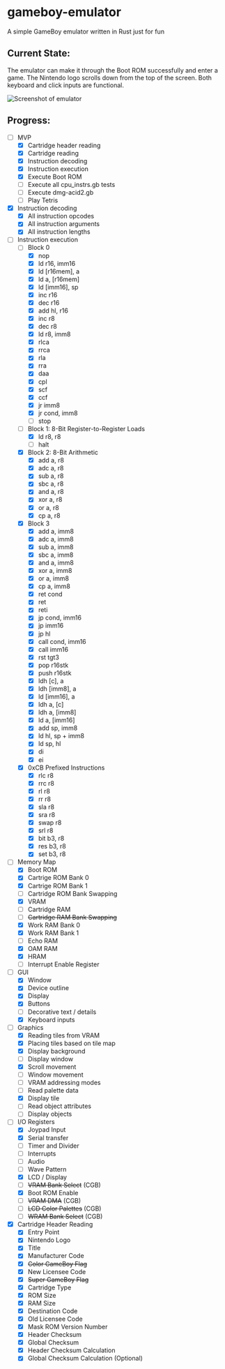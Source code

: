 # gameboy-emulator
A simple GameBoy emulator written in Rust just for fun

## Current State:

The emulator can make it through the Boot ROM successfully and enter a game. The Nintendo logo scrolls down from the top of the screen.
Both keyboard and click inputs are functional.

![Screenshot of emulator](images/progress-screenshot.png)

## Progress:

- [ ] MVP
    - [x] Cartridge header reading
    - [x] Cartridge reading
    - [x] Instruction decoding
    - [x] Instruction execution
    - [x] Execute Boot ROM
    - [ ] Execute all cpu_instrs.gb tests
    - [ ] Execute dmg-acid2.gb
    - [ ] Play Tetris

- [x] Instruction decoding
    - [x] All instruction opcodes
    - [x] All instruction arguments
    - [x] All instruction lengths
- [ ] Instruction execution
    - [ ] Block 0
        - [x] nop
        - [x] ld r16, imm16
        - [x] ld \[r16mem\], a
        - [x] ld a, \[r16mem\]
        - [x] ld \[imm16\], sp
        - [x] inc r16
        - [x] dec r16
        - [x] add hl, r16
        - [x] inc r8
        - [x] dec r8
        - [x] ld r8, imm8
        - [x] rlca
        - [x] rrca
        - [x] rla
        - [x] rra
        - [x] daa
        - [x] cpl
        - [x] scf
        - [x] ccf
        - [x] jr imm8
        - [x] jr cond, imm8
        - [ ] stop
    - [ ] Block 1: 8-Bit Register-to-Register Loads
        - [x] ld r8, r8
        - [ ] halt
    - [x] Block 2: 8-Bit Arithmetic
        - [x] add a, r8
        - [x] adc a, r8
        - [x] sub a, r8
        - [x] sbc a, r8
        - [x] and a, r8
        - [x] xor a, r8
        - [x] or a, r8
        - [x] cp a, r8
    - [x] Block 3
        - [x] add a, imm8
        - [x] adc a, imm8
        - [x] sub a, imm8
        - [x] sbc a, imm8
        - [x] and a, imm8
        - [x] xor a, imm8
        - [x] or a, imm8
        - [x] cp a, imm8
        - [x] ret cond
        - [x] ret
        - [x] reti
        - [x] jp cond, imm16
        - [x] jp imm16
        - [x] jp hl
        - [x] call cond, imm16
        - [x] call imm16
        - [x] rst tgt3
        - [x] pop r16stk
        - [x] push r16stk
        - [x] ldh \[c\], a
        - [x] ldh \[imm8\], a
        - [x] ld \[imm16\], a
        - [x] ldh a, \[c\]
        - [x] ldh a, \[imm8\]
        - [x] ld a, \[imm16\]
        - [x] add sp, imm8
        - [x] ld hl, sp + imm8
        - [x] ld sp, hl
        - [x] di
        - [x] ei
    - [x] 0xCB Prefixed Instructions
        - [x] rlc r8
        - [x] rrc r8
        - [x] rl r8
        - [x] rr r8
        - [x] sla r8
        - [x] sra r8
        - [x] swap r8
        - [x] srl r8
        - [x] bit b3, r8
        - [x] res b3, r8
        - [x] set b3, r8
- [ ] Memory Map
    - [x] Boot ROM
    - [x] Cartrige ROM Bank 0
    - [x] Cartrige ROM Bank 1
    - [ ] Cartridge ROM Bank Swapping
    - [x] VRAM
    - [ ] Cartridge RAM
    - [ ] ~~Cartridge RAM Bank Swapping~~
    - [x] Work RAM Bank 0
    - [x] Work RAM Bank 1
    - [ ] Echo RAM
    - [x] OAM RAM
    - [x] HRAM
    - [ ] Interrupt Enable Register
- [ ] GUI
    - [x] Window
    - [x] Device outline
    - [x] Display
    - [x] Buttons
    - [ ] Decorative text / details
    - [x] Keyboard inputs
- [ ] Graphics
    - [x] Reading tiles from VRAM
    - [x] Placing tiles based on tile map
    - [x] Display background
    - [ ] Display window
    - [x] Scroll movement
    - [ ] Window movement
    - [ ] VRAM addressing modes
    - [ ] Read palette data
    - [x] Display tile
    - [ ] Read object attributes
    - [ ] Display objects
- [ ] I/O Registers
    - [x]  Joypad Input
    - [x]  Serial transfer
    - [ ]  Timer and Divider
    - [ ]  Interrupts
    - [ ]  Audio
    - [ ]  Wave Pattern
    - [x]  LCD / Display
    - [ ]  ~~VRAM Bank Select~~ (CGB)
    - [x]  Boot ROM Enable
    - [ ]  ~~VRAM DMA~~ (CGB)
    - [ ]  ~~LCD Color Palettes~~ (CGB)
    - [ ]  ~~WRAM Bank Select~~ (CGB)
- [x] Cartridge Header Reading
    - [x] Entry Point
    - [x] Nintendo Logo
    - [x] Title
    - [x] Manufacturer Code
    - [x] ~~Color GameBoy Flag~~
    - [x] New Licensee Code
    - [x] ~~Super GameBoy Flag~~
    - [x] Cartridge Type
    - [x] ROM Size
    - [x] RAM Size
    - [x] Destination Code
    - [x] Old Licensee Code
    - [x] Mask ROM Version Number
    - [x] Header Checksum
    - [x] Global Checksum
    - [x] Header Checksum Calculation
    - [x] Global Checksum Calculation (Optional)
